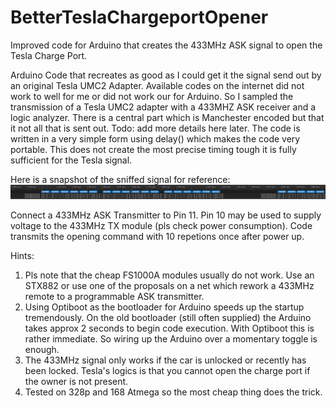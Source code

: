 # BetterTeslaChargeportOpener
Improved code for Arduino that creates the 433MHz ASK signal to open the Tesla Charge Port.

Arduino Code that recreates as good as I could get it the signal send out by an original Tesla UMC2 Adapter.
Available codes on the internet did not work to well for me or did not work our for Arduino. So I sampled the transmission of a Tesla UMC2 adapter with a 433MHZ ASK receiver and a logic analyzer. There is a central part which is Manchester encoded but that it not all that is sent out. 
Todo: add more details here later.
The code is written in a very simple form using delay() which makes the code very portable. This does not create the most precise timing tough it is fully sufficient for the Tesla signal.

Here is a snapshot of the sniffed signal for reference: 
![alt text](https://github.com/stefan73/BetterTeslaChargeportOpener/blob/master/Tesla_UMC2_sniff.png)

Connect a 433MHz ASK Transmitter to Pin 11. Pin 10 may be used to supply voltage to the 433MHz TX module (pls check power consumption).
Code transmits the opening command with 10 repetions once after power up.

Hints:
1. Pls note that the cheap FS1000A modules usually do not work. Use an STX882 or use one of the proposals on a net which rework a 433MHz remote to a programmable ASK transmitter.
2. Using Optiboot as the bootloader for Arduino speeds up the startup tremendously. On the old bootloader (still often supplied) the Arduino takes approx 2 seconds to begin code execution. With Optiboot this is rather immediate. So wiring up the Arduino over a momentary toggle is enough.
3. The 433MHz signal only works if the car is unlocked or recently has been locked. Tesla's logics is that you cannot open the charge port if the owner is not present.
4. Tested on 328p and 168 Atmega so the most cheap thing does the trick.
